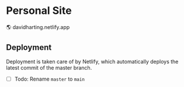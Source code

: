 # Personal Site

🌎 davidharting.netlify.app

## Deployment

Deployment is taken care of by Netlify, which automatically deploys the latest commit of the master branch.

- [ ] Todo: Rename `master` to `main`
